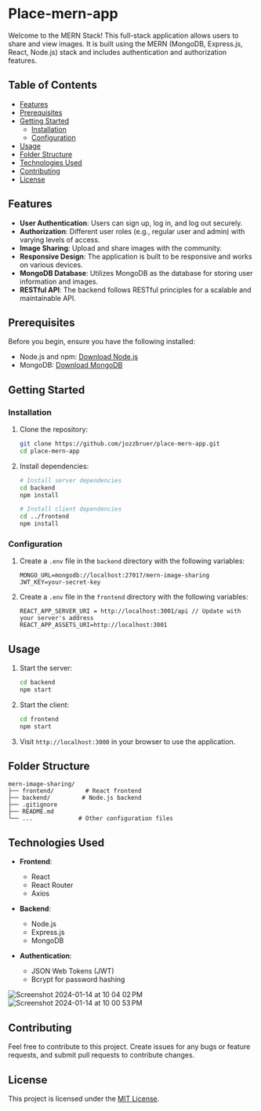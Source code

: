 # Place-mern-app

Welcome to the MERN Stack! This full-stack application allows users to share and view images. It is built using the MERN (MongoDB, Express.js, React, Node.js) stack and includes authentication and authorization features.

## Table of Contents

- [Features](#features)
- [Prerequisites](#prerequisites)
- [Getting Started](#getting-started)
  - [Installation](#installation)
  - [Configuration](#configuration)
- [Usage](#usage)
- [Folder Structure](#folder-structure)
- [Technologies Used](#technologies-used)
- [Contributing](#contributing)
- [License](#license)

## Features

- **User Authentication**: Users can sign up, log in, and log out securely.
- **Authorization**: Different user roles (e.g., regular user and admin) with varying levels of access.
- **Image Sharing**: Upload and share images with the community.
- **Responsive Design**: The application is built to be responsive and works on various devices.
- **MongoDB Database**: Utilizes MongoDB as the database for storing user information and images.
- **RESTful API**: The backend follows RESTful principles for a scalable and maintainable API.

## Prerequisites

Before you begin, ensure you have the following installed:

- Node.js and npm: [Download Node.js](https://nodejs.org/)
- MongoDB: [Download MongoDB](https://www.mongodb.com/try/download/community)

## Getting Started

### Installation

1. Clone the repository:

   ```bash
   git clone https://github.com/jozzbruer/place-mern-app.git
   cd place-mern-app
   ```

2. Install dependencies:

   ```bash
   # Install server dependencies
   cd backend
   npm install

   # Install client dependencies
   cd ../frontend
   npm install
   ```

### Configuration

1. Create a `.env` file in the `backend` directory with the following variables:

   ```env
   MONGO_URL=mongodb://localhost:27017/mern-image-sharing
   JWT_KEY=your-secret-key
   ```

2. Create a `.env` file in the `frontend` directory with the following variables:
   ```env
   REACT_APP_SERVER_URI = http://localhost:3001/api // Update with your server's address
   REACT_APP_ASSETS_URI=http://localhost:3001
   ```

## Usage

1. Start the server:

   ```bash
   cd backend
   npm start
   ```

2. Start the client:

   ```bash
   cd frontend
   npm start
   ```

3. Visit `http://localhost:3000` in your browser to use the application.

## Folder Structure

```
mern-image-sharing/
├── frontend/         # React frontend
├── backend/         # Node.js backend
├── .gitignore
├── README.md
└── ...             # Other configuration files
```

## Technologies Used

- **Frontend**:

  - React
  - React Router
  - Axios

- **Backend**:

  - Node.js
  - Express.js
  - MongoDB

- **Authentication**:
  - JSON Web Tokens (JWT)
  - Bcrypt for password hashing
  
![Screenshot 2024-01-14 at 10 04 02 PM](https://github.com/jozzbruer/place-mern-app/assets/21253158/c639bb11-cb21-4e68-99e2-44d48697c2f8)
![Screenshot 2024-01-14 at 10 00 53 PM](https://github.com/jozzbruer/place-mern-app/assets/21253158/ed62122d-63ee-4ffa-9d64-68f971daa1eb)


## Contributing

Feel free to contribute to this project. Create issues for any bugs or feature requests, and submit pull requests to contribute changes.

## License

This project is licensed under the [MIT License](LICENSE).
